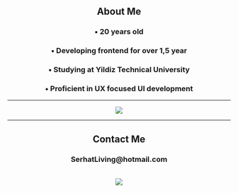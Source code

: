 <h2 align="center">About Me</h2>
<h3 align="center">• 20 years old</h3>
<h3 align="center">• Developing frontend for over 1,5 year</h3>
<h3 align="center">• Studying at Yildiz Technical University</h3>
<h3 align="center">• Proficient in UX focused UI development</h3>
<hr>
<div align="center"><img align="center" src="https://github-readme-stats.vercel.app/api/top-langs/?username=SerhatPolat&layout=compact&theme=highcontrast&hide_border=true" /></div>
<hr>
<h2 align="center">Contact Me</h2>
<h3 align="center">SerhatLiving@hotmail.com</h3>
<br>
<div align="center"><a href="https://www.linkedin.com/in/serhat-polat-9655a61bb"><img src="https://img.shields.io/badge/linkedin-%230077B5.svg?&style=for-the-badge&logo=linkedin&logoColor=white"></a></div>
